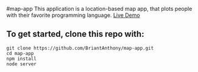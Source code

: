 #map-app
This application is a location-based map app, that plots people with their favorite programming language. [Live Demo](http://ec2-52-23-165-85.compute-1.amazonaws.com:3000)

## To get started, clone this repo with:
```
git clone https://github.com/BriantAnthony/map-app.git
cd map-app
npm install
node server

```